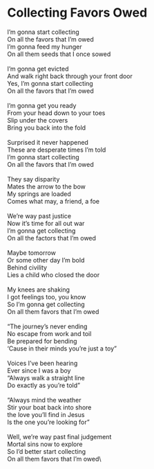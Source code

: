 # Collecting Favors Owed

I’m gonna start collecting\
On all the favors that I’m owed\
I’m gonna feed my hunger\
On all them seeds that I once sowed\
\
I’m gonna get evicted\
And walk right back through your front door\
Yes, I’m gonna start collecting\
On all the favors that I’m owed\
\
I’m gonna get you ready\
From your head down to your toes\
Slip under the covers\
Bring you back into the fold\
\
Surprised it never happened\
These are desperate times I’m told\
I’m gonna start collecting\
On all the favors that I’m owed\
\
They say disparity\
Mates the arrow to the bow\
My springs are loaded\
Comes what may, a friend, a foe\
\
We’re way past justice\
Now it’s time for all out war\
I’m gonna get collecting\
On all the factors that I’m owed\
\
Maybe tomorrow\
Or some other day I’m bold\
Behind civility\
Lies a child who closed the door\
\
My knees are shaking\
I got feelings too, you know\
So I’m gonna get collecting\
On all them favors that I’m owed\
\
“The journey’s never ending\
No escape from work and toil\
Be prepared for bending\
‘Cause in their minds you’re just a toy”\
\
Voices I’ve been hearing\
Ever since I was a boy\
“Always walk a straight line\
Do exactly as you’re told”\
\
“Always mind the weather\
Stir your boat back into shore\
the love you’ll find in Jesus\
Is the one you’re looking for”\
\
Well, we’re way past final judgement\
Mortal sins now to explore\
So I’d better start collecting\
On all them favors that I’m owed\
